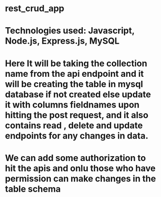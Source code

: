 # rest_crud_app
# Technologies used: Javascript, Node.js, Express.js, MySQL
# Here It will be taking the collection name from the api endpoint and it will be creating the table in mysql database if not created else update it with columns fieldnames upon hitting the post request, and it also contains read , delete and update endpoints for any changes in data.
# We can add some authorization to hit the apis and onlu those who have permission can make changes in the table schema
